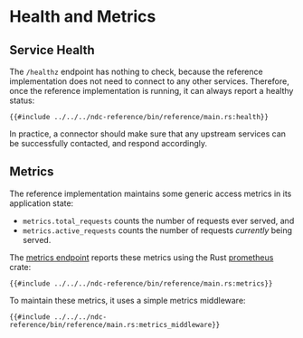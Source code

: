 # Health and Metrics

## Service Health

The `/healthz` endpoint has nothing to check, because the reference implementation does not need to connect to any other services. Therefore, once the reference implementation is running, it can always report a healthy status:

```rust,no_run,noplayground
{{#include ../../../ndc-reference/bin/reference/main.rs:health}}
```

In practice, a connector should make sure that any upstream services can be successfully contacted, and respond accordingly.

## Metrics

The reference implementation maintains some generic access metrics in its application state:

- `metrics.total_requests` counts the number of requests ever served, and
- `metrics.active_requests` counts the number of requests _currently_ being served.

The [metrics endpoint](../specification/metrics.md) reports these metrics using the Rust [prometheus](https://docs.rs/prometheus/latest/prometheus/) crate:

```rust,no_run,noplayground
{{#include ../../../ndc-reference/bin/reference/main.rs:metrics}}
```

To maintain these metrics, it uses a simple metrics middleware:

```rust,no_run,noplayground
{{#include ../../../ndc-reference/bin/reference/main.rs:metrics_middleware}}
```